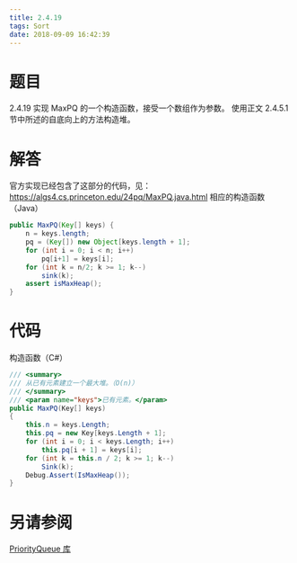 ```yaml
---
title: 2.4.19
tags: Sort
date: 2018-09-09 16:42:39
---
```


# 题目

2.4.19
实现 MaxPQ 的一个构造函数，接受一个数组作为参数。
使用正文 2.4.5.1 节中所述的自底向上的方法构造堆。

# 解答

官方实现已经包含了这部分的代码，见：https://algs4.cs.princeton.edu/24pq/MaxPQ.java.html
相应的构造函数（Java）

```java
public MaxPQ(Key[] keys) {
    n = keys.length;
    pq = (Key[]) new Object[keys.length + 1];
    for (int i = 0; i < n; i++)
        pq[i+1] = keys[i];
    for (int k = n/2; k >= 1; k--)
        sink(k);
    assert isMaxHeap();
}
```

# 代码

构造函数（C#）

```csharp
/// <summary>
/// 从已有元素建立一个最大堆。（O(n)）
/// </summary>
/// <param name="keys">已有元素。</param>
public MaxPQ(Key[] keys)
{
    this.n = keys.Length;
    this.pq = new Key[keys.Length + 1];
    for (int i = 0; i < keys.Length; i++)
        this.pq[i + 1] = keys[i];
    for (int k = this.n / 2; k >= 1; k--)
        Sink(k);
    Debug.Assert(IsMaxHeap());
}
```

# 另请参阅

[PriorityQueue 库](https://alg4.ikesnowy.com/docs/api/PriorityQueue.html)